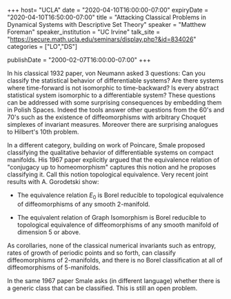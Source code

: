 +++
  host= "UCLA"
  date = "2020-04-10T16:00:00-07:00"
  expiryDate = "2020-04-10T16:50:00-07:00"
  title = "Attacking Classical Problems in Dynamical Systems with Descriptive Set Theory"
  speaker = "Matthew Foreman"
  speaker_institution = "UC Irvine"
  talk_site = "https://secure.math.ucla.edu/seminars/display.php?&id=834026"
  categories = ["LO","DS"]

  publishDate = "2000-02-07T16:00:00-07:00"
+++

In his classical 1932 paper, von Neumann asked 3 questions: Can you classify the statistical behavior of differentiable systems? Are there systems where time-forward is not isomorphic to time-backward? Is every abstract statistical system isomorphic to a differentiable system? These questions can be addressed with some surprising consequences by embedding them in Polish Spaces. Indeed the tools answer other questions from the 60's and 70's such as the existence of diffeomorphisms with arbitrary Choquet simplexes of invariant measures. Moreover there are surprising analogues to Hilbert's 10th problem.

In a different category, building on work of Poincare, Smale proposed classifying the qualitative behavior of differentiable systems on compact manifolds. His 1967 paper explicitly argued that the equivalence relation of "conjugacy up to homeomorphism" captures this notion and he proposes classifying it. Call this notion topological equivalence. Very recent joint results with A. Gorodetski show:

- The equivalence relation $E _ 0$ is Borel reducible to topological equivalence of diffeomorphisms of any smooth 2-manifold.

- The equivalent relation of Graph Isomorphism is Borel reducible to topological equivalence of diffeomorphisms of any smooth manifold of dimension 5 or above.

As corollaries, none of the classical numerical invariants such as entropy, rates of growth of periodic points and so forth, can classify diffeomorphisms of 2-manifolds, and there is no Borel classification at all of diffeomorphisms of 5-manifolds.

In the same 1967 paper Smale asks (in different language) whether there is a generic class that can be classified. This is still an open problem.
